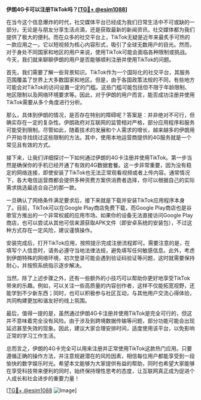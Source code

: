 **伊朗4G卡可以注册TikTok吗？[[TG💪+ @esim1088](https://t.me/s/esim1088)]**

在当今这个信息爆炸的时代，社交媒体平台已经成为我们日常生活中不可或缺的一部分。无论是与朋友分享生活点滴，还是获取最新的新闻资讯，社交媒体都为我们提供了极大的便利。而在众多的社交平台上，TikTok无疑是近年来最炙手可热的一款应用之一。它以短视频为核心内容形式，吸引了全球无数用户的目光。然而，对于身处不同国家和地区的用户来说，使用TikTok可能会面临各种限制或挑战。今天，我们就来聊聊伊朗的用户是否能够顺利注册并使用TikTok的问题。

首先，我们需要了解一些背景知识。TikTok作为一个国际化的社交平台，其服务范围覆盖了世界上大多数国家和地区。但是，由于各国政策法规的不同，有些地方可能会对TikTok的访问设置一定的门槛。这些门槛可能包括但不限于年龄限制、地区限制以及网络环境要求等。因此，对于伊朗的用户而言，能否成功注册并使用TikTok需要从多个角度进行分析。

那么，具体到伊朗的情况，是否存在特别的障碍呢？答案是：并非绝对不可行，但确实存在一定的复杂性。伊朗政府对互联网的监管相对严格，部分应用程序和服务可能受到限制。尽管如此，随着技术的发展和个人需求的增长，越来越多的伊朗用户开始寻找绕过这些限制的方法。其中，使用本地运营商提供的4G服务就是一个常见且有效的方式。

接下来，让我们详细探讨一下如何通过伊朗的4G卡注册并使用TikTok。第一步当然是确保你的手机已经开通了有效的4G数据套餐。这一步非常重要，因为没有稳定的网络连接，即使安装了TikTok也无法正常观看视频或者上传内容。通常情况下，各大电信运营商都会提供多种资费方案供消费者选择，你可以根据自己的实际需求挑选最适合自己的那一款。

一旦确认了网络条件满足要求后，接下来就是下载并安装TikTok应用程序本身了。目前，TikTok可以在Google Play商店免费下载，而Google Play商店也是谷歌官方推出的一个非常权威的应用市场。如果你的设备无法直接访问Google Play商店，也可以尝试从其他可信来源获取APK文件（即安卓系统的安装包），不过这种方式存在一定风险，建议谨慎操作。

安装完成后，打开TikTok应用，按照提示完成注册流程即可。需要注意的是，在填写个人信息时，请务必遵守当地法律法规，避免填写任何敏感信息。此外，考虑到伊朗特殊的网络环境，初次登录可能会遇到验证码验证等问题，这时就需要保持耐心，并按照系统指示逐步解决。

当然，除了上述步骤之外，还有一些额外的小技巧可以帮助你更好地享受TikTok带来的乐趣。例如，可以关注一些高质量的内容创作者，这样不仅能拓宽视野，还能学到不少新东西；同时，也可以积极参与社区互动，与其他用户交流心得体验，共同构建更加和谐友好的线上氛围。

最后，值得一提的是，虽然通过伊朗4G卡注册并使用TikTok是完全可行的，但这并不意味着完全没有风险。由于涉及到跨境数据传输等问题，部分功能可能会出现延迟甚至失效的现象。因此，建议大家合理安排时间，适度使用该平台，以免影响正常的学习工作生活。

总而言之，伊朗的4G卡完全可以用来注册并正常使用TikTok这款热门应用。只要遵循正确的操作方法，并注意规避潜在的风险因素，相信每位用户都能享受到一段愉快的数字娱乐时光。希望本文能够为大家提供有益的帮助，同时也希望大家能够在享受科技带来便利的同时，始终保持理性思考的态度，让互联网真正成为促进个人成长和社会进步的重要力量！

[[TG💪+ @esim1088](https://t.me/s/esim1088) ![Image](https://i.postimg.cc/4NQfJmqS/Snipaste-2025-05-13-00-14-12.png)]